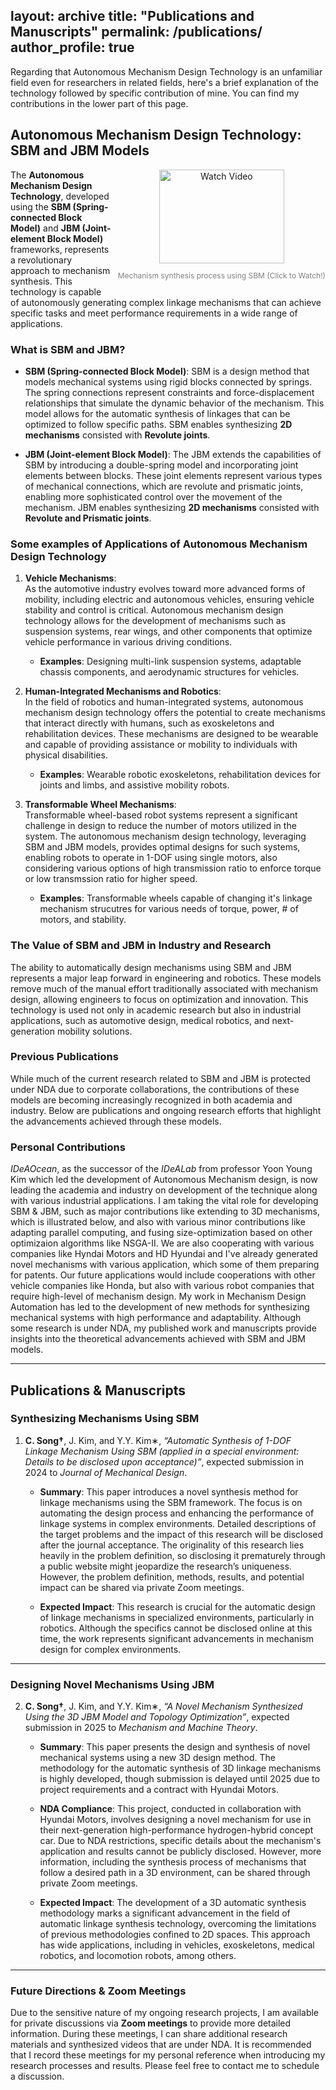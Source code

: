 layout: archive
title: "Publications and Manuscripts"
permalink: /publications/
author_profile: true
---

Regarding that Autonomous Mechanism Design Technology is an unfamiliar field even for researchers in related fields, here's a brief explanation of the technology followed by specific contribution of mine. You can find my contributions in the lower part of this page.

## Autonomous Mechanism Design Technology: SBM and JBM Models

<div style="float: right; margin-left: 10px; text-align: center;">
  <a href="https://www.youtube.com/watch?v=cO3l77FlimU">
    <img src="https://img.youtube.com/vi/cO3l77FlimU/0.jpg" alt="Watch Video" style="width: 200px; height: 150px;">
  </a>
  <p style="font-size: 12px; color: gray;">Mechanism synthesis process using SBM (Click to Watch!)</p>
</div>

The **Autonomous Mechanism Design Technology**, developed using the **SBM (Spring-connected Block Model)** and **JBM (Joint-element Block Model)** frameworks, represents a revolutionary approach to mechanism synthesis. This technology is capable of autonomously generating complex linkage mechanisms that can achieve specific tasks and meet performance requirements in a wide range of applications.

### What is SBM and JBM?

- **SBM (Spring-connected Block Model)**: SBM is a design method that models mechanical systems using rigid blocks connected by springs. The spring connections represent constraints and force-displacement relationships that simulate the dynamic behavior of the mechanism. This model allows for the automatic synthesis of linkages that can be optimized to follow specific paths. SBM enables synthesizing **2D mechanisms** consisted with **Revolute joints**.

- **JBM (Joint-element Block Model)**: The JBM extends the capabilities of SBM by introducing a double-spring model and incorporating joint elements between blocks. These joint elements represent various types of mechanical connections, which are revolute and prismatic joints, enabling more sophisticated control over the movement of the mechanism. JBM enables synthesizing **2D mechanisms** consisted with **Revolute and Prismatic joints**.
  
### Some examples of Applications of Autonomous Mechanism Design Technology

1. **Vehicle Mechanisms**:  
   As the automotive industry evolves toward more advanced forms of mobility, including electric and autonomous vehicles, ensuring vehicle stability and control is critical. Autonomous mechanism design technology allows for the development of mechanisms such as suspension systems, rear wings, and other components that optimize vehicle performance in various driving conditions.

   - **Examples**: Designing multi-link suspension systems, adaptable chassis components, and aerodynamic structures for vehicles.

2. **Human-Integrated Mechanisms and Robotics**:  
   In the field of robotics and human-integrated systems, autonomous mechanism design technology offers the potential to create mechanisms that interact directly with humans, such as exoskeletons and rehabilitation devices. These mechanisms are designed to be wearable and capable of providing assistance or mobility to individuals with physical disabilities.

   - **Examples**: Wearable robotic exoskeletons, rehabilitation devices for joints and limbs, and assistive mobility robots.

3. **Transformable Wheel Mechanisms**:  
   Transformable wheel-based robot systems represent a significant challenge in design to reduce the number of motors utilized in the system. The autonomous mechanism design technology, leveraging SBM and JBM models, provides optimal designs for such systems, enabling robots to operate in 1-DOF using single motors, also considering various options of high transmission ratio to enforce torque or low transmssion ratio for higher speed.

   - **Examples**: Transformable wheels capable of changing it's linkage mechanism strucutres for various needs of torque, power, # of motors, and stability.

### The Value of SBM and JBM in Industry and Research

The ability to automatically design mechanisms using SBM and JBM represents a major leap forward in engineering and robotics. These models remove much of the manual effort traditionally associated with mechanism design, allowing engineers to focus on optimization and innovation. This technology is used not only in academic research but also in industrial applications, such as automotive design, medical robotics, and next-generation mobility solutions.

### Previous Publications

While much of the current research related to SBM and JBM is protected under NDA due to corporate collaborations, the contributions of these models are becoming increasingly recognized in both academia and industry. Below are publications and ongoing research efforts that highlight the advancements achieved through these models.


### Personal Contributions

*IDeAOcean*, as the successor of the *IDeALab* from professor Yoon Young Kim which led the development of Autonomous Mechanism design, is now leading the academia and industry on development of the technique along with various industrial applications. I am taking the vital role for developing SBM & JBM, such as major contributions like extending to 3D mechanisms, which is illustrated below, and also with various minor contributions like adapting parallel computing, and fusing size-optimization based on other optimizaion algorithms like NSGA-II. We are also cooperating with various companies like Hyndai Motors and HD Hyundai and I've already generated novel mechanisms with various application, which some of them preparing for patents. Our future applications would include cooperations with other vehicle companies like Honda, but also with various robot companies that require high-level of mechanism design.
My work in Mechanism Design Automation has led to the development of new methods for synthesizing mechanical systems with high performance and adaptability. Although some research is under NDA, my published work and manuscripts provide insights into the theoretical advancements achieved with SBM and JBM models.

---

## Publications & Manuscripts

### Synthesizing Mechanisms Using SBM

1. **C. Song†**, J. Kim, and Y.Y. Kim∗, *“Automatic Synthesis of 1-DOF Linkage Mechanism Using SBM (applied in a special environment: Details to be disclosed upon acceptance)”*, expected submission in 2024 to *Journal of Mechanical Design*.

   - **Summary**: This paper introduces a novel synthesis method for linkage mechanisms using the SBM framework. The focus is on automating the design process and enhancing the performance of linkage systems in complex environments. Detailed descriptions of the target problems and the impact of this research will be disclosed after the journal acceptance. The originality of this research lies heavily in the problem definition, so disclosing it prematurely through a public website might jeopardize the research’s uniqueness. However, the problem definition, methods, results, and potential impact can be shared via private Zoom meetings.
   
   - **Expected Impact**: This research is crucial for the automatic design of linkage mechanisms in specialized environments, particularly in robotics. Although the specifics cannot be disclosed online at this time, the work represents significant advancements in mechanism design for complex environments.

---

### Designing Novel Mechanisms Using JBM

2. **C. Song†**, J. Kim, and Y.Y. Kim∗, *“A Novel Mechanism Synthesized Using the 3D JBM Model and Topology Optimization”*, expected submission in 2025 to *Mechanism and Machine Theory*.

   - **Summary**: This paper presents the design and synthesis of novel mechanical systems using a new 3D design method. The methodology for the automatic synthesis of 3D linkage mechanisms is highly developed, though submission is delayed until 2025 due to project requirements and a contract with Hyundai Motors.

   - **NDA Compliance**: This project, conducted in collaboration with Hyundai Motors, involves designing a novel mechanism for use in their next-generation high-performance hydrogen-hybrid concept car. Due to NDA restrictions, specific details about the mechanism's application and results cannot be publicly disclosed. However, more information, including the synthesis process of mechanisms that follow a desired path in a 3D environment, can be shared through private Zoom meetings.
  
   - **Expected Impact**: The development of a 3D automatic synthesis methodology marks a significant advancement in the field of automatic linkage synthesis technology, overcoming the limitations of previous methodologies confined to 2D spaces. This approach has wide applications, including in vehicles, exoskeletons, medical robotics, and locomotion robots, among others.

---

### Future Directions & Zoom Meetings

Due to the sensitive nature of my ongoing research projects, I am available for private discussions via **Zoom meetings** to provide more detailed information. During these meetings, I can share additional research materials and synthesized videos that are under NDA. It is recommended that I record these meetings for my personal reference when introducing my research processes and results. Please feel free to contact me to schedule a discussion.
